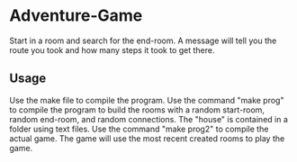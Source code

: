 # Adventure-Game
Start in a room and search for the end-room. A message will tell you the route you took and how many steps it took to get there.

## Usage

Use the make file to compile the program. Use the command "make prog" to compile the program to build the rooms with a random start-room, random end-room, and random connections. The "house" is contained in a folder using text files. Use the command "make prog2" to compile the actual game. The game will use the most recent created rooms to play the game. 
